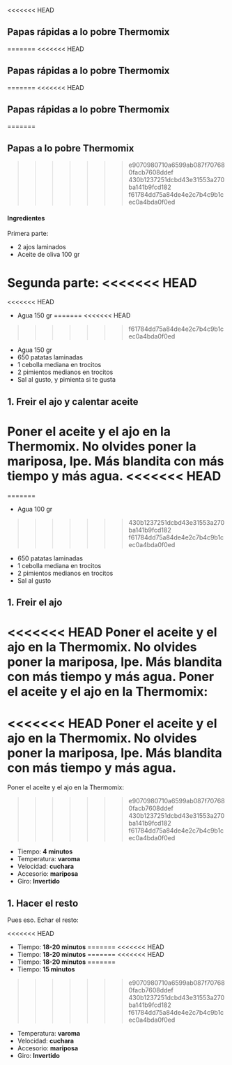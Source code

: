 <<<<<<< HEAD
## Papas rápidas a lo pobre Thermomix
=======
<<<<<<< HEAD
## Papas rápidas a lo pobre Thermomix
=======
<<<<<<< HEAD
## Papas rápidas a lo pobre Thermomix
=======
## Papas a lo pobre Thermomix
>>>>>>> e9070980710a6599ab087f707680facb7608ddef
>>>>>>> 430b1237251dcbd43e31553a270ba141b9fcd182
>>>>>>> f61784dd75a84de4e2c7b4c9b1cec0a4bda0f0ed

#### Ingredientes

Primera parte: 
* 2 ajos laminados
* Aceite de oliva 100 gr

Segunda parte:
<<<<<<< HEAD
=======
<<<<<<< HEAD
* Agua 150 gr
=======
<<<<<<< HEAD
>>>>>>> f61784dd75a84de4e2c7b4c9b1cec0a4bda0f0ed
* Agua 150 gr
* 650 patatas laminadas
* 1 cebolla mediana en trocitos
* 2 pimientos medianos en trocitos
* Sal al gusto, y pimienta si te gusta

## 1. Freir el ajo y calentar aceite

Poner el aceite y el ajo en la Thermomix. No olvides poner la mariposa, Ipe. Más blandita con más tiempo y más agua.
<<<<<<< HEAD
=======
=======
* Agua 100 gr
>>>>>>> 430b1237251dcbd43e31553a270ba141b9fcd182
>>>>>>> f61784dd75a84de4e2c7b4c9b1cec0a4bda0f0ed
* 650 patatas laminadas
* 1 cebolla mediana en trocitos
* 2 pimientos medianos en trocitos
* Sal al gusto

## 1. Freir el ajo

<<<<<<< HEAD
Poner el aceite y el ajo en la Thermomix. No olvides poner la mariposa, Ipe. Más blandita con más tiempo y más agua.
Poner el aceite y el ajo en la Thermomix: 
=======
<<<<<<< HEAD
Poner el aceite y el ajo en la Thermomix. No olvides poner la mariposa, Ipe. Más blandita con más tiempo y más agua.
=======
Poner el aceite y el ajo en la Thermomix: 
>>>>>>> e9070980710a6599ab087f707680facb7608ddef
>>>>>>> 430b1237251dcbd43e31553a270ba141b9fcd182
>>>>>>> f61784dd75a84de4e2c7b4c9b1cec0a4bda0f0ed

* Tiempo: **4 minutos** 
* Temperatura: **varoma**
* Velocidad: **cuchara**
* Accesorio: **mariposa**
* Giro: **Invertido**

## 1. Hacer el resto

Pues eso. Echar el resto:

<<<<<<< HEAD
* Tiempo: **18-20 minutos** 
=======
<<<<<<< HEAD
* Tiempo: **18-20 minutos** 
=======
<<<<<<< HEAD
* Tiempo: **18-20 minutos** 
=======
* Tiempo: **15 minutos** 
>>>>>>> e9070980710a6599ab087f707680facb7608ddef
>>>>>>> 430b1237251dcbd43e31553a270ba141b9fcd182
>>>>>>> f61784dd75a84de4e2c7b4c9b1cec0a4bda0f0ed
* Temperatura: **varoma**
* Velocidad: **cuchara**
* Accesorio: **mariposa**
* Giro: **Invertido**
